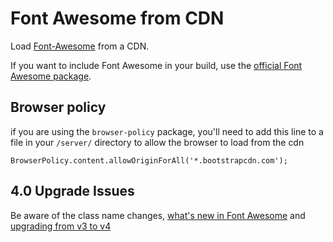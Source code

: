 Font Awesome from CDN
=====================

Load [Font-Awesome](http://fortawesome.github.com/Font-Awesome/) from a CDN.

If you want to include Font Awesome in your build, use the [official Font Awesome package](https://atmospherejs.com/fortawesome/fontawesome).


## Browser policy
if you are using the `browser-policy` package, you'll need to add this line to a file in your `/server/` directory to allow the browser to load from the cdn
```
BrowserPolicy.content.allowOriginForAll('*.bootstrapcdn.com');
```


## 4.0 Upgrade Issues

Be aware of the class name changes, [what's new in Font Awesome](http://fortawesome.github.io/Font-Awesome/whats-new/)
and [upgrading from v3 to v4](https://github.com/FortAwesome/Font-Awesome/wiki/Upgrading-from-3.2.1-to-4)
